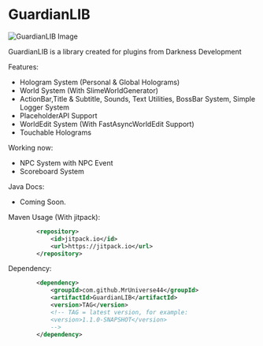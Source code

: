 # GuardianLIB

<img alt="GuardianLIB Image" src="https://i.imgur.com/ZmIomKW.png" class="center">

GuardianLIB is a library created for plugins from Darkness Development

Features:
* Hologram System (Personal & Global Holograms)
* World System (With SlimeWorldGenerator)
* ActionBar,Title & Subtitle, Sounds, Text Utilities, BossBar System, Simple Logger System
* PlaceholderAPI Support
* WorldEdit System (With FastAsyncWorldEdit Support)
* Touchable Holograms


Working now:
* NPC System with NPC Event
* Scoreboard System

Java Docs:
* Coming Soon.

Maven Usage (With jitpack):
```XML
        <repository>
            <id>jitpack.io</id>
            <url>https://jitpack.io</url>
        </repository>
```

Dependency:
```XML
        <dependency>
            <groupId>com.github.MrUniverse44</groupId>
            <artifactId>GuardianLIB</artifactId>
            <version>TAG</version>
            <!-- TAG = latest version, for example:
            <version>1.1.0-SNAPSHOT</version>
            -->
        </dependency>
```
